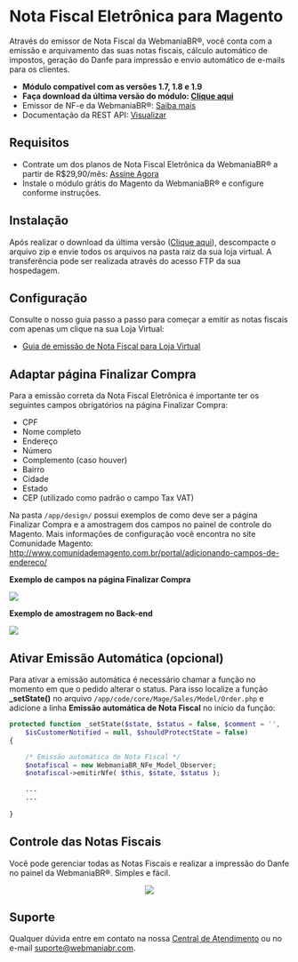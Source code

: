# Nota Fiscal Eletrônica para Magento

Através do emissor de Nota Fiscal da WebmaniaBR®, você conta com a emissão e arquivamento das suas notas fiscais, cálculo automático de impostos, geração do Danfe para impressão e envio automático de e-mails para os clientes.

- **Módulo compatível com as versões 1.7, 1.8 e 1.9**
- **Faça download da última versão do módulo: [Clique aqui](https://github.com/webmaniabr/NFeMagento/releases)**
- Emissor de NF-e da WebmaniaBR®: [Saiba mais](https://webmaniabr.com/smartsales/nota-fiscal-eletronica/)
- Documentação da REST API: [Visualizar](https://webmaniabr.com/docs/rest-api-nfe/)

## Requisitos

- Contrate um dos planos de Nota Fiscal Eletrônica da WebmaniaBR® a partir de R$29,90/mês: [Assine Agora](https://webmaniabr.com/smartsales/nota-fiscal-eletronica/)
- Instale o módulo grátis do Magento da WebmaniaBR® e configure conforme instruções.

## Instalação

Após realizar o download da última versão ([Clique aqui](https://github.com/webmaniabr/NFeMagento/releases)), descompacte o arquivo zip e envie todos os arquivos na pasta raiz da sua loja virtual. A transferência pode ser realizada através do acesso FTP da sua hospedagem.

## Configuração

Consulte o nosso guia passo a passo para começar a emitir as notas fiscais com apenas um clique na sua Loja Virtual:

- [Guia de emissão de Nota Fiscal para Loja Virtual](https://webmaniabr.com/blog/guia-de-emissao-de-nota-fiscal-para-loja-virtual/)

## Adaptar página Finalizar Compra

Para a emissão correta da Nota Fiscal Eletrônica é importante ter os seguintes campos obrigatórios na página Finalizar Compra:

- CPF
- Nome completo
- Endereço
- Número
- Complemento (caso houver)
- Bairro
- Cidade
- Estado
- CEP (utilizado como padrão o campo Tax VAT)

Na pasta ```/app/design/``` possui exemplos de como deve ser a página Finalizar Compra e a amostragem dos campos no painel de controle do Magento. Mais informações de configuração você encontra no site Comunidade Magento: http://www.comunidademagento.com.br/portal/adicionando-campos-de-endereco/

**Exemplo de campos na página Finalizar Compra**
<p><img src="https://webmaniabr.com/wp-content/uploads/2015/12/img_56662bb04a8a0.png"></p>

**Exemplo de amostragem no Back-end**
<p><img src="https://webmaniabr.com/wp-content/uploads/2015/12/img_56663c7472e3f.png"></p>

## Ativar Emissão Automática (opcional)

Para ativar a emissão automática é necessário chamar a função no momento em que o pedido alterar o status. Para isso localize a função **_setState()** no arquivo ```/app/code/core/Mage/Sales/Model/Order.php``` e adicione a linha **Emissão automática de Nota Fiscal** no início da função:

```php
protected function _setState($state, $status = false, $comment = '',
    $isCustomerNotified = null, $shouldProtectState = false)
{

    /* Emissão automática de Nota Fiscal */
    $notafiscal = new WebmaniaBR_NFe_Model_Observer;
    $notafiscal->emitirNfe( $this, $state, $status );

    ...
    ...
    
}
```

## Controle das Notas Fiscais

Você pode gerenciar todas as Notas Fiscais e realizar a impressão do Danfe no painel da WebmaniaBR®. Simples e fácil.

<p align="center">
<img src="https://webmaniabr.com/wp-content/themes/wmbr/img/nf07.jpg">
</p>

## Suporte

Qualquer dúvida entre em contato na nossa [Central de Atendimento](https://webmaniabr.com/atendimento/) ou no e-mail suporte@webmaniabr.com.

